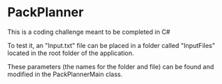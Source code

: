 # PackPlanner
This is a coding challenge meant to be completed in C#

To test it, an "Input.txt" file can be placed in a folder called "InputFiles" located in the root folder of the application.

These parameters (the names for the folder and file) can be found and modified in the PackPlannerMain class.

